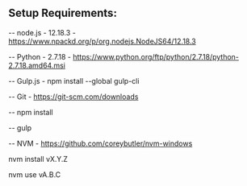 ##  Setup Requirements:

-- node.js - 12.18.3 - https://www.npackd.org/p/org.nodejs.NodeJS64/12.18.3

-- Python - 2.7.18 - https://www.python.org/ftp/python/2.7.18/python-2.7.18.amd64.msi

-- Gulp.js - npm install --global gulp-cli

-- Git - https://git-scm.com/downloads

-- npm install

-- gulp

-- NVM - https://github.com/coreybutler/nvm-windows

nvm install vX.Y.Z

nvm use vA.B.C
